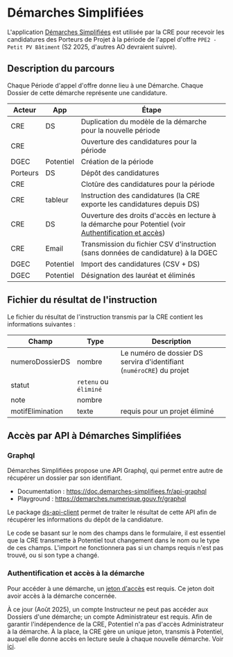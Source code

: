# Démarches Simplifiées

L'application [Démarches Simplifiées](https://github.com/demarches-simplifiees/demarches-simplifiees.fr) est utilisée par la CRE pour recevoir les candidatures des Porteurs de Projet à la période de l'appel d'offre `PPE2 - Petit PV Bâtiment` (S2 2025, d'autres AO devraient suivre).

## Description du parcours

Chaque Période d'appel d'offre donne lieu à une Démarche. Chaque Dossier de cette démarche représente une candidature.

| Acteur   | App       | Étape                                                                                                                               |
| -------- | --------- | ----------------------------------------------------------------------------------------------------------------------------------- |
| CRE      | DS        | Duplication du modèle de la démarche pour la nouvelle période                                                                       |
| CRE      |           | Ouverture des candidatures pour la période                                                                                          |
| DGEC     | Potentiel | Création de la période                                                                                                              |
| Porteurs | DS        | Dépôt des candidatures                                                                                                              |
| CRE      |           | Clotûre des candidatures pour la période                                                                                            |
| CRE      | tableur   | Instruction des candidatures (la CRE exporte les candidatures depuis DS)                                                            |
| CRE      | DS        | Ouverture des droits d'accès en lecture à la démarche pour Potentiel (voir [Authentification et accès](#authentification-et-accès)) |
| CRE      | Email     | Transmission du fichier CSV d'instruction (sans données de candidature) à la DGEC                                                   |
| DGEC     | Potentiel | Import des candidatures (CSV + DS)                                                                                                  |
| DGEC     | Potentiel | Désignation des lauréat et éliminés                                                                                                 |

## Fichier du résultat de l'instruction

Le fichier du résultat de l'instruction transmis par la CRE contient les informations suivantes :

| Champ            | Type                  | Description                                                           |
| ---------------- | --------------------- | --------------------------------------------------------------------- |
| numeroDossierDS  | nombre                | Le numéro de dossier DS servira d'identifiant (`numéroCRE`) du projet |
| statut           | `retenu` ou `éliminé` |                                                                       |
| note             | nombre                |                                                                       |
| motifElimination | texte                 | requis pour un projet éliminé                                         |

## Accès par API à Démarches Simplifiées

### Graphql

Démarches Simplifiées propose une API Graphql, qui permet entre autre de récupérer un dossier par son identifiant.

- Documentation : https://doc.demarches-simplifiees.fr/api-graphql
- Playground : https://demarches.numerique.gouv.fr/graphql

Le package [ds-api-client](/packages/infrastructure/ds-api-client/) permet de traiter le résultat de cette API afin de récupérer les informations du dépôt de la candidature.

Le code se basant sur le nom des champs dans le formulaire, il est essentiel que la CRE transmette à Potentiel tout changement dans le nom ou le type de ces champs. L'import ne fonctionnera pas si un champs requis n'est pas trouvé, ou si son type a changé.

### Authentification et accès à la démarche

Pour accéder à une démarche, un [jeton d'accès](https://doc.demarches-simplifiees.fr/api-graphql/jeton-dauthentification) est requis.
Ce jeton doit avoir accès à la démarche concernée.

À ce jour (Août 2025), un compte Instructeur ne peut pas accéder aux Dossiers d'une démarche; un compte Administrateur est requis.
Afin de garantir l'indépendence de la CRE, Potentiel n'a pas d'accès Administrateur à la démarche.
À la place, la CRE gère un unique jeton, transmis à Potentiel, auquel elle donne accès en lecture seule à chaque nouvelle démarche. Voir [ici](https://doc.demarches-simplifiees.fr/api-graphql/jeton-dauthentification#acceder-en-lecture-et-ou-ecriture-uniquement-a-une-liste-fermee-des-demarches-de-ladministrateur-aya).
